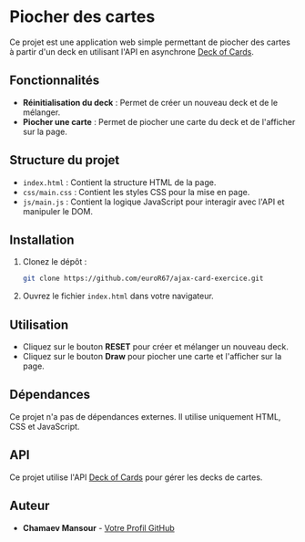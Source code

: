 # Piocher des cartes

Ce projet est une application web simple permettant de piocher des cartes à partir d'un deck en utilisant l'API en asynchrone [Deck of Cards](https://deckofcardsapi.com/).

## Fonctionnalités

- **Réinitialisation du deck** : Permet de créer un nouveau deck et de le mélanger.
- **Piocher une carte** : Permet de piocher une carte du deck et de l'afficher sur la page.

## Structure du projet

- `index.html` : Contient la structure HTML de la page.
- `css/main.css` : Contient les styles CSS pour la mise en page.
- `js/main.js` : Contient la logique JavaScript pour interagir avec l'API et manipuler le DOM.

## Installation

1. Clonez le dépôt :
    ```bash
    git clone https://github.com/euroR67/ajax-card-exercice.git
    ```
2. Ouvrez le fichier `index.html` dans votre navigateur.

## Utilisation

- Cliquez sur le bouton **RESET** pour créer et mélanger un nouveau deck.
- Cliquez sur le bouton **Draw** pour piocher une carte et l'afficher sur la page.

## Dépendances

Ce projet n'a pas de dépendances externes. Il utilise uniquement HTML, CSS et JavaScript.

## API

Ce projet utilise l'API [Deck of Cards](https://deckofcardsapi.com/) pour gérer les decks de cartes.

## Auteur

- **Chamaev Mansour** - [Votre Profil GitHub](https://github.com/euroR67)